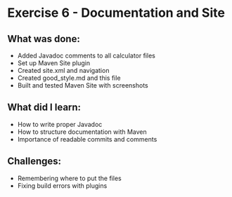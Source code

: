 # Exercise 6 - Documentation and Site

## What was done:
- Added Javadoc comments to all calculator files
- Set up Maven Site plugin
- Created site.xml and navigation
- Created good_style.md and this file
- Built and tested Maven Site with screenshots

## What did I learn:
- How to write proper Javadoc
- How to structure documentation with Maven
- Importance of readable commits and comments

## Challenges:
- Remembering where to put the files
- Fixing build errors with plugins

